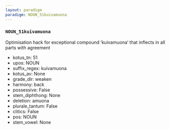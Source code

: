 ```yaml
---
layout: paradigm
paradigm: NOUN_51kuivamuona
---
```

### ` NOUN_51kuivamuona `

Optimisation hack for exceptional compound ’kuivamuona’ that inflects in all parts with agreement
* kotus_tn: 51
* upos: NOUN
* suffix_regex: kuivamuona
* kotus_av: None
* grade_dir: weaken
* harmony: back
* possessive: False
* stem_diphthong: None
* deletion: amuona
* plurale_tantum: False
* clitics: False
* pos: NOUN
* stem_vowel: None
